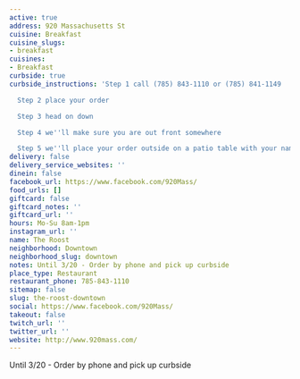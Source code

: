 ```yaml
---
active: true
address: 920 Massachusetts St
cuisine: Breakfast
cuisine_slugs:
- breakfast
cuisines:
- Breakfast
curbside: true
curbside_instructions: 'Step 1 call (785) 843-1110 or (785) 841-1149

  Step 2 place your order

  Step 3 head on down

  Step 4 we''ll make sure you are out front somewhere

  Step 5 we''ll place your order outside on a patio table with your name on it'
delivery: false
delivery_service_websites: ''
dinein: false
facebook_url: https://www.facebook.com/920Mass/
food_urls: []
giftcard: false
giftcard_notes: ''
giftcard_url: ''
hours: Mo-Su 8am-1pm
instagram_url: ''
name: The Roost
neighborhood: Downtown
neighborhood_slug: downtown
notes: Until 3/20 - Order by phone and pick up curbside
place_type: Restaurant
restaurant_phone: 785-843-1110
sitemap: false
slug: the-roost-downtown
social: https://www.facebook.com/920Mass/
takeout: false
twitch_url: ''
twitter_url: ''
website: http://www.920mass.com/
---
```


Until 3/20 - Order by phone and pick up curbside